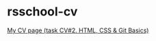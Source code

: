 # rsschool-cv

[My CV page (task CV#2. HTML, CSS & Git Basics)](https://ValentinLevin.github.io/rsschool-cv)
